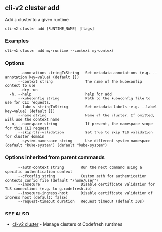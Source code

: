 ## cli-v2 cluster add

Add a cluster to a given runtime

```
cli-v2 cluster add [RUNTIME_NAME] [flags]
```

### Examples

```
cli-v2 cluster add my-runtime --context my-context
```

### Options

```
      --annotations stringToString   Set metadata annotations (e.g. --annotation key=value) (default [])
      --context string               The name of the kubeconfig context to use
      --dry-run                      
  -h, --help                         help for add
      --kubeconfig string            Path to the kubeconfig file to use for CLI requests.
      --labels stringToString        Set metadata labels (e.g. --label key=value) (default [])
      --name string                  Name of the cluster. If omitted, will use the context name
  -n, --namespace string             If present, the namespace scope for this CLI request
      --skip-tls-validation          Set true to skip TLS validation for cluster domain
      --system-namespace string      Use different system namespace (default "kube-system") (default "kube-system")
```

### Options inherited from parent commands

```
      --auth-context string        Run the next command using a specific authentication context
      --cfconfig string            Custom path for authentication contexts config file (default "/home/user")
      --insecure                   Disable certificate validation for TLS connections (e.g. to g.codefresh.io)
      --insecure-ingress-host      Disable certificate validation of ingress host (default: false)
      --request-timeout duration   Request timeout (default 30s)
```

### SEE ALSO

* [cli-v2 cluster](cli-v2_cluster.md)	 - Manage clusters of Codefresh runtimes

